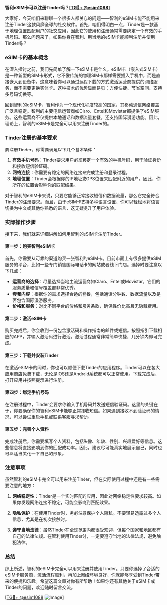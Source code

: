 **智利eSIM卡可以注册Tinder吗？[[TG💪+ @esim1088](https://t.me/s/esim1088)]**

大家好，今天咱们来聊聊一个很多人都关心的问题——智利的eSIM卡能不能用来注册Tinder这款风靡全球的社交软件。首先，咱们得明白一点，Tinder是一款基于地理位置匹配用户的社交应用，因此它的使用和注册通常需要绑定一个有效的手机号码。那么问题来了，如果你身在智利，用当地的eSIM卡能顺利注册并使用Tinder吗？

### eSIM卡的基本概念

在深入探讨之前，我们先简单了解一下eSIM卡是什么。eSIM卡（嵌入式SIM卡）是一种新型的SIM卡形式，它不像传统的物理SIM卡那样需要插入手机中，而是直接嵌入到设备中。这意味着你可以通过远程下载的方式激活运营商提供的网络服务，而不需要更换实体卡。这种技术的优势显而易见：方便快捷、节省空间、支持多号码切换等。

回到智利的eSIM卡，智利作为一个现代化程度较高的国家，其移动通信网络覆盖广泛且稳定。智利的主要电信运营商如Claro、Entel和Movistar都提供了eSIM服务。这些运营商不仅提供本地通话和数据流量套餐，还支持国际漫游功能。因此，理论上，智利的eSIM卡是完全可以用来注册Tinder的。

### Tinder注册的基本要求

要注册Tinder，你需要满足以下几个基本条件：

1. **有效手机号码**：Tinder要求用户必须绑定一个有效的手机号码，用于验证身份和接收短信验证码。
2. **网络连接**：你需要有稳定的网络连接来完成注册和登录过程。
3. **地理位置**：Tinder会根据你的IP地址或GPS位置来匹配附近的用户。因此，你所在的位置会影响你的匹配结果。

对于智利的eSIM卡来说，只要它能够正常接收短信和数据流量，那么它完全符合Tinder的注册要求。而且，由于eSIM卡支持多种语言设置，你可以轻松地将语言切换为中文或其他你熟悉的语言，这无疑提升了用户体验。

### 实际操作步骤

接下来，我们就来详细讲解如何用智利的eSIM卡注册Tinder。

#### 第一步：购买智利eSIM卡

首先，你需要从可靠的渠道购买一张智利的eSIM卡。目前市面上有很多提供eSIM服务的平台，比如一些专门销售国际电话卡的网站或者线下门店。选择时要注意以下几点：

- **运营商的选择**：尽量选择当地主流运营商如Claro、Entel或Movistar，它们的服务质量和信号覆盖都非常优秀。
- **套餐内容**：根据你的需求选择合适的套餐，包括通话分钟数、数据流量以及是否包含国际漫游服务。
- **价格和服务**：对比不同平台的价格和服务条款，确保性价比高且无隐藏费用。

#### 第二步：激活eSIM卡

购买完成后，你会收到一份包含激活码和操作指南的邮件或短信。按照指引下载相应的APP，并输入激活码进行激活。激活过程通常非常简单快捷，几分钟内即可完成。

#### 第三步：下载并安装Tinder

在激活eSIM卡的同时，你也可以顺便下载Tinder的应用程序。Tinder可以在各大应用商店免费下载，无论是iOS还是Android系统都可以正常使用。下载完成后，打开应用并按照提示进行注册。

#### 第四步：绑定手机号码

在注册过程中，Tinder会要求你输入手机号码并发送短信验证码。这里的关键在于，你要确保你的智利eSIM卡能够正常接收短信。如果遇到接收不到验证码的情况，可以尝试重启手机或联系客服寻求帮助。

#### 第五步：完善个人资料

完成注册后，你需要填写个人资料，包括头像、年龄、性别、兴趣爱好等信息。这些信息将直接影响到你的匹配成功率。因此，建议尽可能真实地展示自己，同时也可以适当美化一下自己的形象。

### 注意事项

虽然智利的eSIM卡完全可以用来注册Tinder，但在实际使用过程中还是有一些需要注意的地方：

1. **网络稳定性**：Tinder是一个实时匹配的应用，因此对网络稳定性要求较高。如果你发现网络连接不稳定，可能会影响到匹配效果。
   
2. **隐私保护**：在使用Tinder时，务必注意保护个人隐私。不要轻易透露过多个人信息，尤其是在初次接触时。

3. **遵守当地法律**：虽然Tinder在全球范围内都很受欢迎，但每个国家和地区都有自己的法律法规。在智利使用Tinder时，一定要遵守当地的法律法规，避免触犯法律。

### 总结

综上所述，智利的eSIM卡完全可以用来注册并使用Tinder。只要你选择了合适的eSIM卡服务商，激活流程顺利，再加上网络环境良好，你就能够享受到Tinder带来的便捷和乐趣。希望这篇文章对你有所帮助！如果你还有其他关于eSIM卡或Tinder的问题，欢迎随时留言交流。

[[TG💪+ @esim1088](https://t.me/s/esim1088) ![Image](https://i.postimg.cc/4NQfJmqS/Snipaste-2025-05-13-00-14-12.png)]